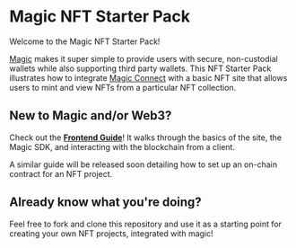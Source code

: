 # Magic NFT Starter Pack 

Welcome to the Magic NFT Starter Pack!

[Magic](https://magic.link) makes it super simple to provide users with secure, non-custodial wallets while also supporting third party wallets. This NFT Starter Pack illustrates how to integrate [Magic Connect](https://magic.link/connect) with a basic NFT site that allows users to mint and view NFTs from a particular NFT collection.

## New to Magic and/or Web3?

Check out the [**Frontend Guide**](./frontend/README.md)! It walks through the basics of the site, the Magic SDK, and interacting with the blockchain from a client.

A similar guide will be released soon detailing how to set up an on-chain contract for an NFT project.

## Already know what you're doing?

Feel free to fork and clone this repository and use it as a starting point for creating your own NFT projects, integrated with magic!